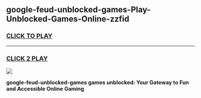
## google-feud-unblocked-games-Play-Unblocked-Games-Online-zzfid
<h3>
<a href="https://premium76.site?title=google-feud-unblocked-games&ref=24A">CLICK TO PLAY</a></h3>
<hr>

<h3>
<a href="https://premium76.site?title=google-feud-unblocked-games&ref=24A">CLICK 2 PLAY</a>
  
</h3>

<a href="https://premium76.site?title=google-feud-unblocked-games&ref=24A"><img src="https://clearcache.store/games.png"></a>


**google-feud-unblocked-games games unblocked: Your Gateway to Fun and Accessible Online Gaming**
